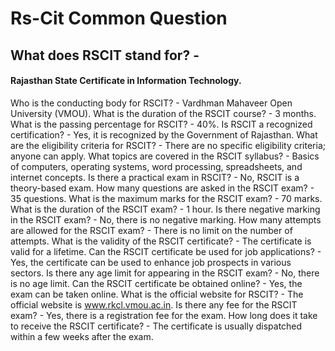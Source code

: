 # Rs-Cit Common Question 
## What does RSCIT stand for? -
#### Rajasthan State Certificate in Information Technology.
Who is the conducting body for RSCIT? - Vardhman Mahaveer Open University (VMOU).
What is the duration of the RSCIT course? - 3 months.
What is the passing percentage for RSCIT? - 40%.
Is RSCIT a recognized certification? - Yes, it is recognized by the Government of Rajasthan.
What are the eligibility criteria for RSCIT? - There are no specific eligibility criteria; anyone can apply.
What topics are covered in the RSCIT syllabus? - Basics of computers, operating systems, word processing, spreadsheets, and internet concepts.
Is there a practical exam in RSCIT? - No, RSCIT is a theory-based exam.
How many questions are asked in the RSCIT exam? - 35 questions.
What is the maximum marks for the RSCIT exam? - 70 marks.
What is the duration of the RSCIT exam? - 1 hour.
Is there negative marking in the RSCIT exam? - No, there is no negative marking.
How many attempts are allowed for the RSCIT exam? - There is no limit on the number of attempts.
What is the validity of the RSCIT certificate? - The certificate is valid for a lifetime.
Can the RSCIT certificate be used for job applications? - Yes, the certificate can be used to enhance job prospects in various sectors.
Is there any age limit for appearing in the RSCIT exam? - No, there is no age limit.
Can the RSCIT certificate be obtained online? - Yes, the exam can be taken online.
What is the official website for RSCIT? - The official website is www.rkcl.vmou.ac.in.
Is there any fee for the RSCIT exam? - Yes, there is a registration fee for the exam.
How long does it take to receive the RSCIT certificate? - The certificate is usually dispatched within a few weeks after the exam.
